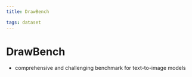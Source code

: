 ```yaml
---
title: DrawBench

tags: dataset 
---
```


# DrawBench
- comprehensive and challenging benchmark for text-to-image models




































































